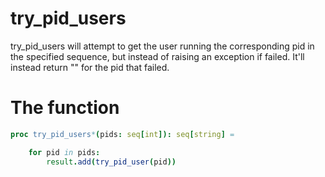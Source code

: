 # try_pid_users

try_pid_users will attempt to get the user running the corresponding pid in the specified sequence, but instead of raising an exception if failed. It'll instead return "" for the pid that failed.

# The function
```nim
proc try_pid_users*(pids: seq[int]): seq[string] =

    for pid in pids:
        result.add(try_pid_user(pid))
```